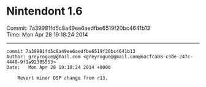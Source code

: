 # Nintendont 1.6
Commit: 7a39981fd5c8a49ee6aedfbe6519f20bc4641b13  
Time: Mon Apr 28 19:18:24 2014   

-----

```
commit 7a39981fd5c8a49ee6aedfbe6519f20bc4641b13
Author: greyrogue@gmail.com <greyrogue@gmail.com@6acfca08-c3de-247c-4448-9f1a92385553>
Date:   Mon Apr 28 19:18:24 2014 +0000

    Revert minor DSP change from r13.
```
